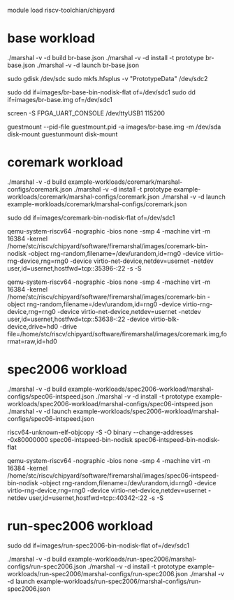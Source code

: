 module load riscv-toolchian/chipyard


# base workload
./marshal -v -d build br-base.json
./marshal -v -d install -t prototype br-base.json
./marshal -v -d launch br-base.json


sudo gdisk /dev/sdc
sudo mkfs.hfsplus -v "PrototypeData" /dev/sdc2

sudo dd if=images/br-base-bin-nodisk-flat of=/dev/sdc1
sudo dd if=images/br-base.img of=/dev/sdc1

screen -S FPGA_UART_CONSOLE /dev/ttyUSB1 115200

guestmount --pid-file guestmount.pid -a images/br-base.img -m /dev/sda disk-mount
guestunmount disk-mount

# coremark workload
./marshal -v -d build example-workloads/coremark/marshal-configs/coremark.json
./marshal -v -d install -t prototype example-workloads/coremark/marshal-configs/coremark.json
./marshal -v -d launch example-workloads/coremark/marshal-configs/coremark.json

sudo dd if=images/coremark-bin-nodisk-flat of=/dev/sdc1

qemu-system-riscv64 -nographic -bios none -smp 4 -machine virt -m 16384 -kernel /home/stc/riscv/chipyard/software/firemarshal/images/coremark-bin-nodisk -object rng-random,filename=/dev/urandom,id=rng0 -device virtio-rng-device,rng=rng0 -device virtio-net-device,netdev=usernet -netdev user,id=usernet,hostfwd=tcp::35396-:22 -s -S

qemu-system-riscv64 -nographic -bios none -smp 4 -machine virt -m 16384 -kernel /home/stc/riscv/chipyard/software/firemarshal/images/coremark-bin -object rng-random,filename=/dev/urandom,id=rng0 -device virtio-rng-device,rng=rng0 -device virtio-net-device,netdev=usernet -netdev user,id=usernet,hostfwd=tcp::53638-:22 -device virtio-blk-device,drive=hd0 -drive file=/home/stc/riscv/chipyard/software/firemarshal/images/coremark.img,format=raw,id=hd0 


# spec2006 workload
./marshal -v -d build example-workloads/spec2006-workload/marshal-configs/spec06-intspeed.json
./marshal -v -d install -t prototype example-workloads/spec2006-workload/marshal-configs/spec06-intspeed.json
./marshal -v -d launch example-workloads/spec2006-workload/marshal-configs/spec06-intspeed.json

riscv64-unknown-elf-objcopy -S -O binary --change-addresses -0x80000000 spec06-intspeed-bin-nodisk spec06-intspeed-bin-nodisk-flat

qemu-system-riscv64 -nographic -bios none -smp 4 -machine virt -m 16384 -kernel /home/stc/riscv/chipyard/software/firemarshal/images/spec06-intspeed-bin-nodisk -object rng-random,filename=/dev/urandom,id=rng0 -device virtio-rng-device,rng=rng0 -device virtio-net-device,netdev=usernet -netdev user,id=usernet,hostfwd=tcp::40342-:22 -s -S


# run-spec2006 workload
sudo dd if=images/run-spec2006-bin-nodisk-flat of=/dev/sdc1 

./marshal -v -d build example-workloads/run-spec2006/marshal-configs/run-spec2006.json
./marshal -v -d install -t prototype example-workloads/run-spec2006/marshal-configs/run-spec2006.json
./marshal -v -d launch example-workloads/run-spec2006/marshal-configs/run-spec2006.json

